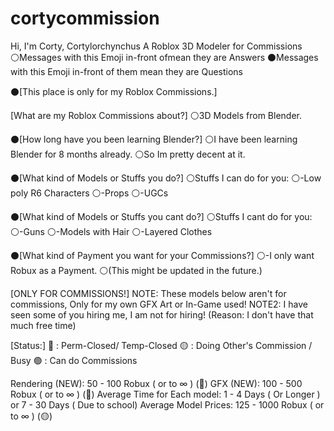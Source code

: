 # cortycommission
Hi, I'm Corty, Cortylorchynchus
A Roblox 3D Modeler for Commissions
⚪Messages with this Emoji in-front ofmean they are Answers 
⚫Messages with this Emoji in-front of them mean they are Questions

⚫[This place is only for my Roblox Commissions.]

[What are my Roblox Commissions about?]
⚪3D Models from Blender.

⚫[How long have you been learning Blender?]
⚪I have been learning Blender for 8 months already.
⚪So Im pretty decent at it.

⚫[What kind of Models or Stuffs you do?]
⚪Stuffs I can do for you:
⚪-Low poly R6 Characters
⚪-Props
⚪-UGCs

⚫[What kind of Models or Stuffs you cant do?]
⚪Stuffs I cant do for you:
⚪-Guns
⚪-Models with Hair
⚪-Layered Clothes

⚫[What kind of Payment you want for your Commissions?]
⚪-I only want Robux as a Payment.
⚪(This might be updated in the future.)

[ONLY FOR COMMISSIONS!]
NOTE:  These models below aren't for commissions, Only for my own GFX Art or In-Game used!
NOTE2:  I have seen some of you hiring me, I am not for hiring! (Reason: I don't have that much free time)

[Status:]
🔴 : Perm-Closed/ Temp-Closed
🟡 : Doing Other's Commission / Busy
🟢 : Can do Commissions

Rendering (NEW): 50 - 100 Robux ( or to ∞ )  (🔴)
GFX (NEW): 100 - 500 Robux ( or to ∞ )  (🔴)
Average Time for Each model: 1 - 4 Days ( Or Longer ) or 7 - 30 Days ( Due to school)
Average Model Prices: 125 - 1000 Robux ( or to ∞ ) (🟡)

